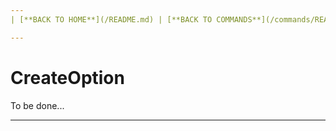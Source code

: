 ```yaml
---
| [**BACK TO HOME**](/README.md) | [**BACK TO COMMANDS**](/commands/README.md) |

---
```

# CreateOption
To be done...

---